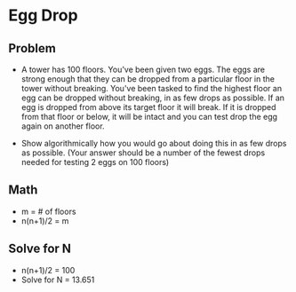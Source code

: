 # Egg Drop

## Problem
- A tower has 100 floors. You've been given two eggs. The eggs are strong enough that they can be dropped from a particular floor in the tower without breaking. You've been tasked to find the highest floor an egg can be dropped without breaking, in as few drops as possible. If an egg is dropped from above its target floor it will break. If it is dropped from that floor or below, it will be intact and you can test drop the egg again on another floor.

- Show algorithmically how you would go about doing this in as few drops as possible. (Your answer should be a number of the fewest drops needed for testing 2 eggs on 100 floors)

## Math
- m = # of floors
- n(n+1)/2 = m

## Solve for N
- n(n+1)/2 = 100
- Solve for N = 13.651
